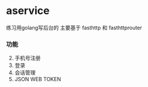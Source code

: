 # aservice
练习用golang写后台的
主要基于 fasthttp 和 fasthttprouter

### 功能
2. 手机号注册
1. 登录
3. 会话管理
4. JSON WEB TOKEN
